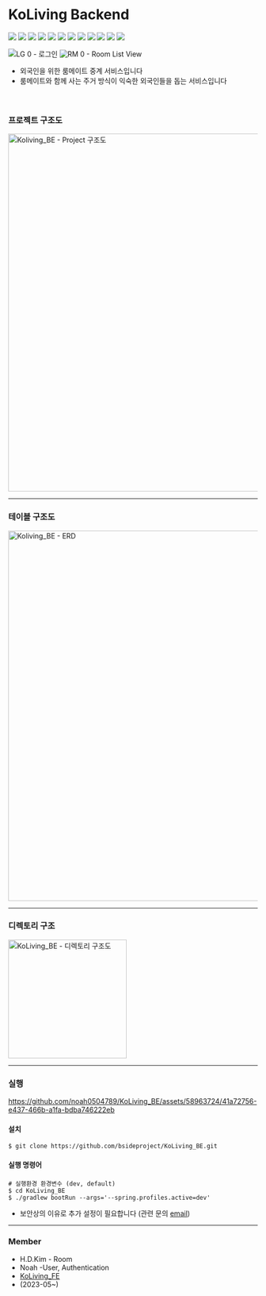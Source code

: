 # KoLiving Backend
<img src="https://img.shields.io/badge/java-007396?style=for-the-badge&logo=java&logoColor=white"> <img src="https://img.shields.io/badge/springboot-6DB33F?style=for-the-badge&logo=springboot&logoColor=white">
<img src="https://img.shields.io/badge/Spring%20Security-6DB33F?style=for-the-badge&logo=springsecurity&logoColor=white">
<img src="https://img.shields.io/badge/gradle-02303A?style=for-the-badge&logo=gradle&logoColor=white">
<img src="https://img.shields.io/badge/linux-FCC624?style=for-the-badge&logo=linux&logoColor=black"> 
<img src="https://img.shields.io/badge/github%20actions-2088FF?style=for-the-badge&logo=github%20actions&logoColor=black"> 
<img src="https://img.shields.io/badge/thymeleaf-005F0F?style=for-the-badge&logo=Thymeleaf&logoColor=black">
<img src="https://img.shields.io/badge/s3-569A31?style=for-the-badge&logo=Amazon%20S3&logoColor=white"> 
<img src="https://img.shields.io/badge/docker-2496ED?style=for-the-badge&logo=Docker&logoColor=white"> 
<img src="https://img.shields.io/badge/nginx-009639?style=for-the-badge&logo=nginx&logoColor=white">
<img src="https://img.shields.io/badge/mysql-4479A1?style=for-the-badge&logo=mysql&logoColor=white">
<img src="https://img.shields.io/badge/redis-DC382D?style=for-the-badge&logo=redis&logoColor=white">

![LG 0 - 로그인](https://github.com/noah0504789/KoLiving_BE/assets/58963724/982139cc-e65a-49cb-a6de-3047e1e55f51)
![RM 0 - Room List View](https://github.com/noah0504789/KoLiving_BE/assets/58963724/ffd38b7e-1108-4158-b3f5-8b6fbbdcc8b2)

* 외국인을 위한 룸메이트 중계 서비스입니다
* 룸메이트와 함께 사는 주거 방식이 익숙한 외국인들을 돕는 서비스입니다 <br/><br/><br/>

### 프로젝트 구조도
<img width="721" alt="Koliving_BE - Project 구조도" src="https://github.com/noah0504789/KoLiving_BE/assets/58963724/a43b08c6-ee02-4d0f-8bb6-98b2fb93b736">

---
### 테이블 구조도
<img width="746" alt="Koliving_BE - ERD" src="https://github.com/noah0504789/KoLiving_BE/assets/58963724/1072d158-79b6-4554-8e59-669c4c4e31de">

---
### 디렉토리 구조
<img width="239" alt="KoLiving_BE - 디렉토리 구조도" src="https://github.com/noah0504789/KoLiving_BE/assets/58963724/19caf8c8-2bda-4798-b93e-34cd047ad2f1">

---
### 실행
https://github.com/noah0504789/KoLiving_BE/assets/58963724/41a72756-e437-466b-a1fa-bdba746222eb

#### 설치
~~~
$ git clone https://github.com/bsideproject/KoLiving_BE.git
~~~

#### 실행 명령어
~~~
# 실행환경 환경변수 (dev, default)
$ cd KoLiving_BE
$ ./gradlew bootRun --args='--spring.profiles.active=dev'
~~~
* 보안상의 이유로 추가 설정이 필요합니다 (관련 문의 [email](noah0504@naver.com))
---

### Member
* H.D.Kim - Room
* Noah -User, Authentication
* [KoLiving_FE](https://github.com/bsideproject/KoLiving_FE)
* (2023-05~)
